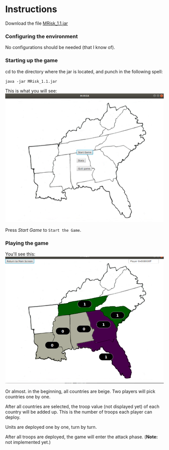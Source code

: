 # Instructions

Download the file [MRisk_1.1.jar](/home/joonas/kurssit/ot2018/ot_harjoitustyo/mrisk/MRisk/target/MRisk-1.0-SNAPSHOT.jar)

### Configuring the environment

No configurations should be needed (that I know of).

### Starting up the game

cd to the directory where the jar is located, and punch in the following spell:

```
java -jar MRisk_1.1.jar
```

This is what you will see:
![Start screen](startscreen.png)

Press _Start Game_ to `Start the Game`.

### Playing the game
You'll see this:
![Game screen](gamescreen.png)

Or almost. in the beginning, all countries are beige. Two players will pick countries one by one.

After all countries are selected, the troop value (not displayed yet) of each country will be added up. This is the number of troops each player can deploy.

Units are deployed one by one, turn by turn.

After all troops are deployed, the game will enter the attack phase. (**Note:** not implemented yet.)